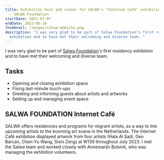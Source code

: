 ```yaml
---
title: Exhibition host and runner for SALWA's "Internet Café" exhibition at W139
  — SALWA Foundation
startDate: 2023-07-07
endDate: 2023-08-16
thumbnail: /images/salwa-website.png
description: "I was very glad to be part of Salwa Foundation's first residency
  exhibition and to have met their welcoming and diverse team. "
---
```

I was very glad to be part of [Salwa Foundation](https://salwa.nl/)'s first residency exhibition and to have met their welcoming and diverse team.

## Tasks

* Opening and closing exhibition space
* Fixing last-minute touch-ups
* Greeting and informing guests about artists and artworks
* Setting up and managing event space

## SALWA FOUNDATION Internet Café

SALWA offers residencies and programs for migrant artists, as a way to link upcoming artists to the booming art scene in the Netherlands. The Internet Café exhibition displayed artwork from four artists (Hala Al Sadi, Geo Barcan, Chen-Yu Wang, Sixin Zeng) at W139 throughout July 2023. I met the Salwa team and worked closely with Annemarijn Bulsink, who was managing the exhibition volunteers.